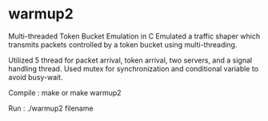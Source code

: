# warmup2
Multi-threaded Token Bucket Emulation in C
Emulated a traffic shaper which transmits packets controlled by a token bucket using multi-threading.

Utilized 5 thread for packet arrival, token arrival, two servers, and a signal handling thread.
Used mutex for synchronization and conditional variable to avoid busy-wait.

Compile :
make or make warmup2

Run :
./warmup2 filename
